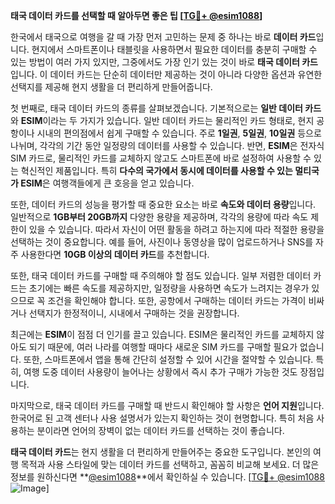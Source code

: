 **태국 데이터 카드를 선택할 때 알아두면 좋은 팁 [[TG💪+ @esim1088](https://t.me/s/esim1088)]**

한국에서 태국으로 여행을 갈 때 가장 먼저 고민하는 문제 중 하나는 바로 **데이터 카드**입니다. 현지에서 스마트폰이나 태블릿을 사용하면서 필요한 데이터를 충분히 구매할 수 있는 방법이 여러 가지 있지만, 그중에서도 가장 인기 있는 것이 바로 **태국 데이터 카드**입니다. 이 데이터 카드는 단순히 데이터만 제공하는 것이 아니라 다양한 옵션과 유연한 선택지를 제공해 현지 생활을 더 편리하게 만들어줍니다.

첫 번째로, 태국 데이터 카드의 종류를 살펴보겠습니다. 기본적으로는 **일반 데이터 카드**와 **ESIM**이라는 두 가지가 있습니다. 일반 데이터 카드는 물리적인 카드 형태로, 현지 공항이나 시내의 편의점에서 쉽게 구매할 수 있습니다. 주로 **1일권**, **5일권**, **10일권** 등으로 나뉘며, 각각의 기간 동안 일정량의 데이터를 사용할 수 있습니다. 반면, **ESIM**은 전자식 SIM 카드로, 물리적인 카드를 교체하지 않고도 스마트폰에 바로 설정하여 사용할 수 있는 혁신적인 제품입니다. 특히 **다수의 국가에서 동시에 데이터를 사용할 수 있는 멀티국가 ESIM**은 여행객들에게 큰 호응을 얻고 있습니다.

또한, 데이터 카드의 성능을 평가할 때 중요한 요소는 바로 **속도와 데이터 용량**입니다. 일반적으로 **1GB부터 20GB까지** 다양한 용량을 제공하며, 각각의 용량에 따라 속도 제한이 있을 수 있습니다. 따라서 자신이 어떤 활동을 하려고 하는지에 따라 적절한 용량을 선택하는 것이 중요합니다. 예를 들어, 사진이나 동영상을 많이 업로드하거나 SNS를 자주 사용한다면 **10GB 이상의 데이터 카드**를 추천합니다.

또한, 태국 데이터 카드를 구매할 때 주의해야 할 점도 있습니다. 일부 저렴한 데이터 카드는 초기에는 빠른 속도를 제공하지만, 일정량을 사용하면 속도가 느려지는 경우가 있으므로 꼭 조건을 확인해야 합니다. 또한, 공항에서 구매하는 데이터 카드는 가격이 비싸거나 선택지가 한정적이니, 시내에서 구매하는 것을 권장합니다.

최근에는 **ESIM**이 점점 더 인기를 끌고 있습니다. ESIM은 물리적인 카드를 교체하지 않아도 되기 때문에, 여러 나라를 여행할 때마다 새로운 SIM 카드를 구매할 필요가 없습니다. 또한, 스마트폰에서 앱을 통해 간단히 설정할 수 있어 시간을 절약할 수 있습니다. 특히, 여행 도중 데이터 사용량이 늘어나는 상황에서 즉시 추가 구매가 가능한 것도 장점입니다.

마지막으로, 태국 데이터 카드를 구매할 때 반드시 확인해야 할 사항은 **언어 지원**입니다. 한국어로 된 고객 센터나 사용 설명서가 있는지 확인하는 것이 현명합니다. 특히 처음 사용하는 분이라면 언어의 장벽이 없는 데이터 카드를 선택하는 것이 좋습니다.

**태국 데이터 카드**는 현지 생활을 더 편리하게 만들어주는 중요한 도구입니다. 본인의 여행 목적과 사용 스타일에 맞는 데이터 카드를 선택하고, 꼼꼼히 비교해 보세요. 더 많은 정보를 원하신다면 **[@esim1088](https://t.me/s/esim1088)**에서 확인하실 수 있습니다. [[TG💪+ @esim1088](https://t.me/s/esim1088) ![Image](https://i.postimg.cc/Y0z9fWf4/image.png)]